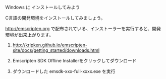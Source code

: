 #
Windows に インストールしてみよう

C言語の開発環境をインストールしてみましょう。

http://emscripten.org で配布されている、インストーラーを実行すると、開発環境が出来上がります。

1. http://kripken.github.io/emscripten-site/docs/getting_started/downloads.html

2. Emscripten SDK Offline Installerをクリックしてダウンロード

3. ダウンロードした emsdk-xxx-full-xxxx.exe を実行
